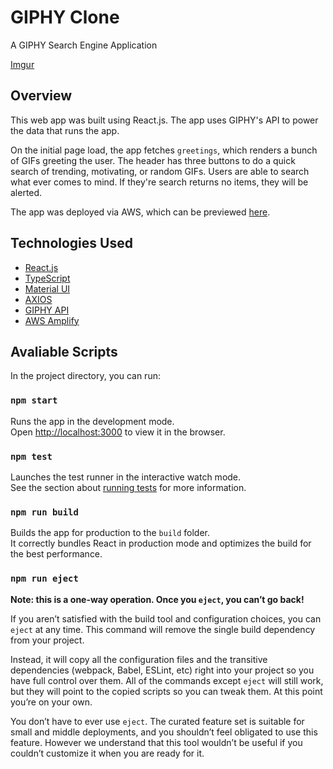 # GIPHY Clone

A GIPHY Search Engine Application

[Imgur](https://i.imgur.com/qs9mQYf.png)

## Overview

This web app was built using React.js. The app uses GIPHY's API to power the data that runs the app.

On the initial page load, the app fetches `greetings`, which renders a bunch of GIFs greeting the user. The header has three buttons to do a quick search of trending, motivating, or random GIFs. Users are able to search what ever comes to mind. If they're search returns no items, they will be alerted.

The app was deployed via AWS, which can be previewed [here](https://main.d32rj9bwp7yvm3.amplifyapp.com/).

## Technologies Used

- [React.js](https://reactjs.org/docs/getting-started.html)
- [TypeScript](https://www.typescriptlang.org/docs/)
- [Material UI](https://mui.com/material-ui/getting-started/overview/)
- [AXIOS](https://axios-http.com/docs/intro)
- [GIPHY API](https://developers.giphy.com/docs/api#quick-start-guide)
- [AWS Amplify](https://aws.amazon.com/amplify/?c=m&sec=srv)

## Avaliable Scripts

In the project directory, you can run:

### `npm start`

Runs the app in the development mode.\
Open [http://localhost:3000](http://localhost:3000) to view it in the browser.

### `npm test`

Launches the test runner in the interactive watch mode.\
See the section about [running tests](https://facebook.github.io/create-react-app/docs/running-tests) for more information.

### `npm run build`

Builds the app for production to the `build` folder.\
It correctly bundles React in production mode and optimizes the build for the best performance.

### `npm run eject`

**Note: this is a one-way operation. Once you `eject`, you can’t go back!**

If you aren’t satisfied with the build tool and configuration choices, you can `eject` at any time. This command will remove the single build dependency from your project.

Instead, it will copy all the configuration files and the transitive dependencies (webpack, Babel, ESLint, etc) right into your project so you have full control over them. All of the commands except `eject` will still work, but they will point to the copied scripts so you can tweak them. At this point you’re on your own.

You don’t have to ever use `eject`. The curated feature set is suitable for small and middle deployments, and you shouldn’t feel obligated to use this feature. However we understand that this tool wouldn’t be useful if you couldn’t customize it when you are ready for it.
